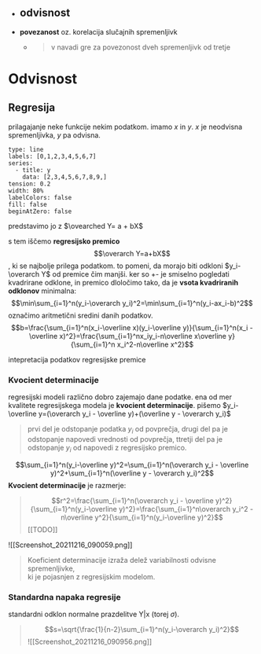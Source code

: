 

- **odvisnost**
	- 
- **povezanost** oz. korelacija slučajnih spremenljivk
	- > v navadi gre za povezonost dveh spremenljivk od tretje

# Odvisnost
## Regresija
prilagajanje neke funkcije nekim podatkom.
imamo $x$ in $y$. $x$ je neodvisna spremenljivka, $y$ pa odvisna.

```chart
type: line
labels: [0,1,2,3,4,5,6,7]
series:
  - title: y
    data: [2,3,4,5,6,7,8,9,]
tension: 0.2
width: 80%
labelColors: false
fill: false
beginAtZero: false
```
predstavimo jo z $\ovearched Y= a + bX$

 s tem iščemo **regresijsko premico** $$\overarch Y=a+bX$$, ki se najbolje prilega podatkom. to pomeni, da morajo biti odkloni $y_i-\overarch Y$ od premice čim manjši. ker so +- je smiselno pogledati kvadrirane odklone, in premico dloločimo tako, da je **vsota kvadriranih odklonov** minimalna:
 $$\min\sum_{i=1}^n(y_i-\overarch y_i)^2=\min\sum_{i=1}^n(y_i-ax_i-b)^2$$
 označimo aritmetični sredini danih podatkov. 
 $$b=\frac{\sum_{i=1}^n(x_i-\overline x)(y_i-\overline y)}{\sum_{i=1}^n(x_i -\overline x)^2}=\frac{\sum_{i=1}^nx_iy_i-n\overline x\overline y}{\sum_{i=1}^n x_i^2-n\overline x^2}$$
 
 intepretacija podatkov regresijske premice

### Kvocient determinacije
regresijski modeli različno dobro zajemajo dane podatke. ena od mer kvalitete regresijskega modela je **kvocient determinacije**. pišemo $y_i-\overline y=(\overarch y_i - \overline y)+(\overline y - \overarch y_i)$
>prvi del je odstopanje podatka $y_i$ od povprečja, drugi del pa je odstopanje napovedi vrednosti od povprečja, ttretji del pa je odstopanje $y_i$ od napovedi z regresijsko premico.

$$\sum_{i=1}^n(y_i-\overline y)^2=\sum_{i=1}^n(\overarch y_i - \overline y)^2+\sum_{i=1}^n(\overline y - \overarch y_i)^2$$
**Kvocient determinacije** je razmerje:
>$$r^2=\frac{\sum_{i=1}^n(\overarch y_i - \overline y)^2}{\sum_{i=1}^n(y_i-\overline y)^2}=\frac{\sum_{i=1}^n\overarch y_i^2 - n\overline y^2}{\sum_{i=1}^n(y_i-\overline y)^2}$$ [[TODO]] 


![[Screenshot_20211216_090059.png]]
>Koeficient determinacije izraža delež variabilnosti odvisne spremenljivke,  
ki je pojasnjen z regresijskim modelom.

### Standardna napaka regresije
standardni odklon normalne prazdelitve Y\|x (torej $\sigma$).
>$$s=\sqrt{\frac{1}{n-2}\sum_{i=1}^n(y_i-\overarch y_i)^2}$$
![[Screenshot_20211216_090956.png]]






